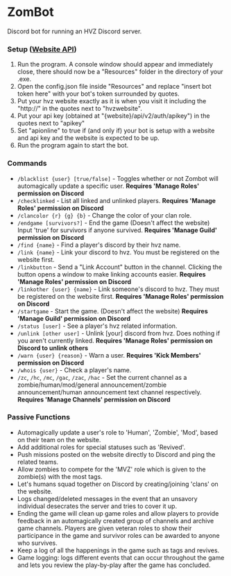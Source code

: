 # ZomBot
Discord bot for running an HVZ Discord server.

### Setup ([Website API](https://github.com/redxdev/hvzsite))
1. Run the program. A console window should appear and immediately close, there should now be a "Resources" folder in the directory of your .exe.
2. Open the config.json file inside "Resources" and replace "insert bot token here" with your bot's token surrounded by quotes.
3. Put your hvz website exactly as it is when you visit it including the "http://" in the quotes next to "hvzwebsite".
4. Put your api key (obtained at "{website}/api/v2/auth/apikey") in the quotes next to "apikey"
5. Set "apionline" to true if (and only if) your bot is setup with a website and api key and the website is expected to be up.
6. Run the program again to start the bot.

### Commands
- `/blacklist {user} [true/false]` - Toggles whether or not Zombot will automagically update a specific user. **Requires 'Manage Roles' permission on Discord**
- `/checklinked` - List all linked and unlinked players. **Requires 'Manage Roles' permission on Discord**
- `/clancolor {r} {g} {b}` - Change the color of your clan role.
- `/endgame [survivors?]` - End the game (Doesn't affect the website) Input 'true' for survivors if anyone survived. **Requires 'Manage Guild' permission on Discord**
- `/find {name}` - Find a player's discord by their hvz name.
- `/link {name}` - Link your discord to hvz. You must be registered on the website first.
- `/linkbutton` - Send a "Link Account" button in the channel. Clicking the button opens a window to make linking accounts easier. **Requires 'Manage Roles' permission on Discord**
- `/linkother {user} {name}` - Link someone's discord to hvz. They must be registered on the website first. **Requires 'Manage Roles' permission on Discord**
- `/startgame` - Start the game. (Doesn't affect the website) **Requires 'Manage Guild' permission on Discord** 
- `/status [user]` - See a player's hvz related information.
- `/unlink [other user]` - Unlink [your] discord from hvz. Does nothing if you aren't currently linked. **Requires 'Manage Roles' permission on Discord to unlink others**
- `/warn {user} {reason}` - Warn a user. **Requires 'Kick Members' permission on Discord**
- `/whois {user}` - Check a player's name.
- `/zc`, `/hc`, `/mc`, `/gac`, `/zac`, `/hac` - Set the current channel as a zombie/human/mod/general announcement/zombie announcement/human announcement text channel respectively. **Requires 'Manage Channels' permission on Discord**

### Passive Functions
- Automagically update a user's role to 'Human', 'Zombie', 'Mod', based on their team on the website.
- Add additional roles for special statuses such as 'Revived'.
- Push missions posted on the website directly to Discord and ping the related teams.
- Allow zombies to compete for the 'MVZ' role which is given to the zombie(s) with the most tags.
- Let's humans squad together on Discord by creating/joining 'clans' on the website.
- Logs changed/deleted messages in the event that an unsavory individual desecrates the server and tries to cover it up.
- Ending the game will clean up game roles and allow players to provide feedback in an automagically created group of channels and archive game channels. Players are given veteran roles to show their participance in the game and survivor roles can be awarded to anyone who survives.
- Keep a log of all the happenings in the game such as tags and revives.
- Game logging: logs different events that can occur throughout the game and lets you review the play-by-play after the game has concluded.
